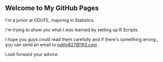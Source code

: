 ## Welcome to My GitHub Pages

I'm a junior at GDUFE, majoring in Statistics.

I'm trying to show you what I was learned by setting up R Scripts. 

I hope you guys could read them carefully and if there's something wrong , you can send an email to nglily827@163.com .

Look forward your advice.